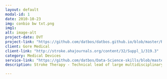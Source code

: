 ```yaml
---
layout: default
modal-id: 1
date: 2010-10-23
img: conbio bw txt.png
img1: 
alt: image-alt
project-date: DVT
project-link: "https://github.com/datbos/datbos.github.io/blob/master/Red%20Laser%20feedback%20blood.pdf"
client: Gore Medical
client-link: "http://stroke.ahajournals.org/content/32/Suppl_1/319.3"
category: Medical Devices
service-link: "https://github.com/datbos/Data-Science-skills/blob/master/Indeed%20data%20science.ipynb"
description: Stroke Therapy - Technical lead of large multidisciplinary teams to develop a diagnostic/therapeutic microfluidic optical based regulatory compliant medical system and associated disposable devices for treating stroke & peripheral thrombosis. Development includes determining product requirements, risk management, feasibility studies, systems development and integration, verification and validation to final product launch. Ensure regulatory compliance (ISO 13485), design control documentation and prototyping and testing.                                                                 High energy fiber optic delivery device coupling.  Development of micro optic subsytem for coupling therapeutic Q-switched laser system with disposble fiberoptic catheter delivery device.

---
```

